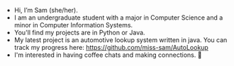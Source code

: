 - Hi, I’m Sam (she/her).
- I am an undergraduate student with a major in Computer Science and a minor in Computer Information Systems.
- You'll find my projects are in Python or Java.
- My latest project is an automotive lookup system written in java. You can track my progress here: https://github.com/miss-sam/AutoLookup
- I'm interested in having coffee chats and making connections. 🍵

<!---
miss-sam/miss-sam is a ✨ special ✨ repository because its `README.md` (this file) appears on your GitHub profile.
You can click the Preview link to take a look at your changes.
--->
